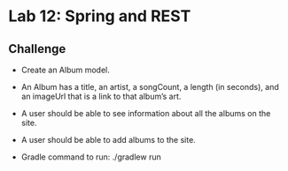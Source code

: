 # Lab 12: Spring and REST

## Challenge
* Create an Album model.
* An Album has a title, an artist, a songCount, a length (in seconds), and an imageUrl that is a link to that album’s art.
* A user should be able to see information about all the albums on the site.
* A user should be able to add albums to the site.

* Gradle command to run: ./gradlew run

